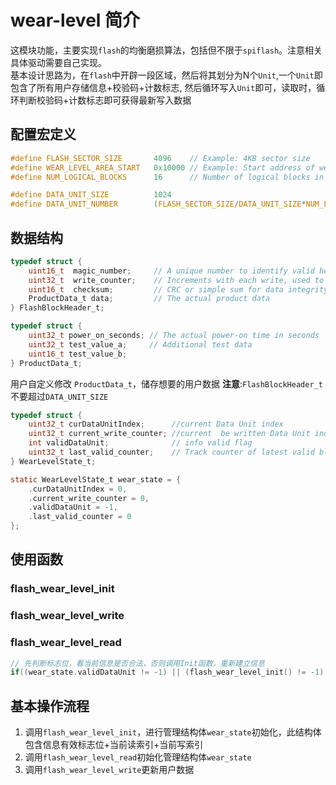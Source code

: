 # wear-level 简介
这模块功能，主要实现`flash`的均衡磨损算法，包括但不限于`spiflash`。注意相关具体驱动需要自己实现。<br>
基本设计思路为，在`flash`中开辟一段区域，然后将其划分为N个`Unit`,一个`Unit`即包含了所有用户存储信息+校验码+计数标志,
然后循环写入`Unit`即可，读取时，循环判断校验码+计数标志即可获得最新写入数据

## 配置宏定义

```c
#define FLASH_SECTOR_SIZE       4096    // Example: 4KB sector size
#define WEAR_LEVEL_AREA_START   0x10000 // Example: Start address of wear-leveling area (e.g., after firmware)
#define NUM_LOGICAL_BLOCKS      16      // Number of logical blocks in the wear-leveling area.

#define DATA_UNIT_SIZE          1024                                                        // data block basic size
#define DATA_UNIT_NUMBER        (FLASH_SECTOR_SIZE/DATA_UNIT_SIZE*NUM_LOGICAL_BLOCKS)       // data block total size

```

## 数据结构

```c
typedef struct {
    uint16_t  magic_number;     // A unique number to identify valid headers (e.g., 0xA55A)
    uint32_t  write_counter;    // Increments with each write, used to find the latest valid block
    uint16_t  checksum;         // CRC or simple sum for data integrity
    ProductData_t data;         // The actual product data
} FlashBlockHeader_t;
```
```c
typedef struct {
    uint32_t power_on_seconds; // The actual power-on time in seconds
    uint32_t test_value_a;     // Additional test data
    uint16_t test_value_b;
} ProductData_t;

```
用户自定义修改 `ProductData_t`，储存想要的用户数据
**注意**:`FlashBlockHeader_t`不要超过`DATA_UNIT_SIZE`


```c
typedef struct {
    uint32_t curDataUnitIndex;      //current Data Unit index
    uint32_t current_write_counter; //current  be written Data Unit index
    int validDataUnit;              // info valid flag
    uint32_t last_valid_counter;    // Track counter of latest valid block
} WearLevelState_t;

static WearLevelState_t wear_state = {
    .curDataUnitIndex = 0,
    .current_write_counter = 0,
    .validDataUnit = -1,
    .last_valid_counter = 0
};


```
## 使用函数


### flash_wear_level_init

### flash_wear_level_write

### flash_wear_level_read

```c
// 先判断标志位，看当前信息是否合法，否则调用Init函数，重新建立信息
if((wear_state.validDataUnit != -1) || (flash_wear_level_init() != -1) )
```


## 基本操作流程

1. 调用`flash_wear_level_init`，进行管理结构体`wear_state`初始化，此结构体包含信息有效标志位+当前读索引+当前写索引
2. 调用`flash_wear_level_read`初始化管理结构体`wear_state`
3. 调用`flash_wear_level_write`更新用户数据